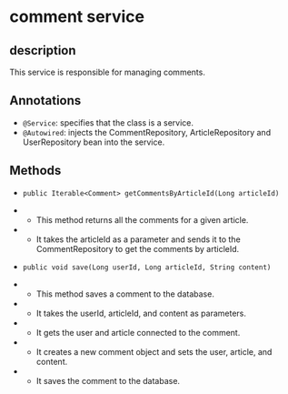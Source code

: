 # comment service

## description
This service is responsible for managing comments.

## Annotations
- `@Service`: specifies that the class is a service.
- `@Autowired`: injects the CommentRepository, ArticleRepository and UserRepository bean into the service.

## Methods

- `public Iterable<Comment> getCommentsByArticleId(Long articleId) `
- - This method returns all the comments for a given article.
- - It takes the articleId as a parameter and sends it to the CommentRepository to get the comments by articleId.

- `public void save(Long userId, Long articleId, String content)`
- - This method saves a comment to the database.
- - It takes the userId, articleId, and content as parameters.
- - It gets the user and article connected to the comment.
- - It creates a new comment object and sets the user, article, and content.
- - It saves the comment to the database.

